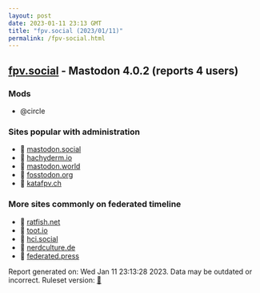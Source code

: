 ```yaml
---
layout: post
date: 2023-01-11 23:13 GMT
title: "fpv.social (2023/01/11)"
permalink: /fpv-social.html
---
```



## [fpv.social](https://fpv.social) - Mastodon 4.0.2 (reports 4 users)

### Mods
 * @circle

### Sites popular with administration

* 🐘 [mastodon.social](/mastodon-social.html)
* 🐘 [hachyderm.io](/hachyderm-io.html)
* 🐘 [mastodon.world](/mastodon-world.html)
* 🐘 [fosstodon.org](/fosstodon-org.html)
* 🐘 [katafpv.ch](/katafpv-ch.html)

### More sites commonly on federated timeline

* 🐘 [ratfish.net](/ratfish-net.html)
* 🐘 [toot.io](/toot-io.html)
* 🐘 [hci.social](/hci-social.html)
* 🐘 [nerdculture.de](/nerdculture-de.html)
* 🐘 [federated.press](/federated-press.html)

Report generated on: Wed Jan 11 23:13:28 2023. Data may be outdated or incorrect.
Ruleset version: [🧁](/version-cupcake)
